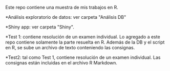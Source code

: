 Este repo contiene una muestra de mis trabajos en R.


*Análisis exploratorio de datos: ver carpeta "Análisis DB"

*Shiny app: ver carpeta "Shiny".

*Test 1: contiene resolución de un examen individual. Lo agregado a este repo contiene solamente la parte resuelta en R. Además de la DB y el script en R, se sube un archivo de texto conteniendo las consignas.

*Test2: tal como Test 1, contiene resolución de un examen individual. Las consignas están incluidas en el archivo R Markdown.
